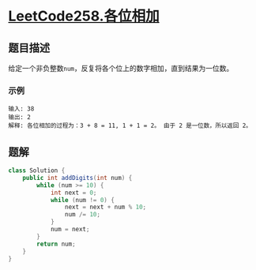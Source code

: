 # [LeetCode258.各位相加](https://leetcode-cn.com/problems/add-digits/)
## 题目描述
给定一个非负整数`num`，反复将各个位上的数字相加，直到结果为一位数。
### 示例
```
输入: 38
输出: 2 
解释: 各位相加的过程为：3 + 8 = 11, 1 + 1 = 2。 由于 2 是一位数，所以返回 2。
```
## 题解
```java
class Solution {
    public int addDigits(int num) {
        while (num >= 10) {
            int next = 0;
            while (num != 0) {
                next = next + num % 10;
                num /= 10;
            }
            num = next;
        }
        return num;
    }
}
```
